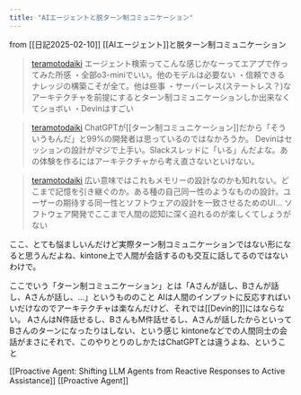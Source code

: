 ```yaml
---
title: "AIエージェントと脱ターン制コミュニケーション"
---
```


from [[日記2025-02-10]]
[[AIエージェント]]と脱ターン制コミュニケーション
> [teramotodaiki](https://x.com/teramotodaiki/status/1888620661092089920) エージェント検索ってこんな感じかなーってエアプで作ってみた所感
>  ・全部o3-miniでいい。他のモデルは必要ない
>  ・信頼できるナレッジの構築こそが全て。他は些事
>  ・サーバーレス(ステートレス？)なアーキテクチャを前提にするとターン制コミュニケーションしか出来なくてショボい
>  ・Devinはすごい

> [teramotodaiki](https://x.com/teramotodaiki/status/1888621918045315238) ChatGPTが[[ターン制コミュニケーション]]だから「そういうもんだ」と99%の開発者は思っているのではなかろうか。
>  Devinはセッションの設計がマジで上手い。Slackスレッドに「いる」んだよな。あの体験を作るにはアーキテクチャから考え直さないといけない。

> [teramotodaiki](https://x.com/teramotodaiki/status/1888623326010163675) 広い意味ではこれもメモリーの設計なのかも知れない。どこまで記憶を引き継ぐのか。ある種の自己同一性のようなものの設計。ユーザーの期待する同一性とソフトウェアの設計を一致させるためのUI…
>  ソフトウェア開発でここまで人間の認知に深く迫れるのが楽しくてしょうがない

ここ、とても悩ましいんだけど実際ターン制コミュニケーションではない形になると思うんだよね、kintone上で人間が会話するのも交互に話してるのではないわけで。

ここでいう「ターン制コミュニケーション」とは「Aさんが話し、Bさんが話し、Aさんが話し、...」というもののこと
AIは人間のインプットに反応すればいいだけなのでアーキテクチャは楽なんだけど、それでは[[Devin的]]にはならない。
AさんはN件話せるし、BさんもM件話せるし、Aさんが話したからといってBさんのターンになったりはしない、という感じ
kintoneなどでの人間同士の会話がまさにそれで、このやりとりのしかたはChatGPTとは違うよね、ということ

[[Proactive Agent: Shifting LLM Agents from Reactive Responses to Active Assistance]]
[[Proactive Agent]]
